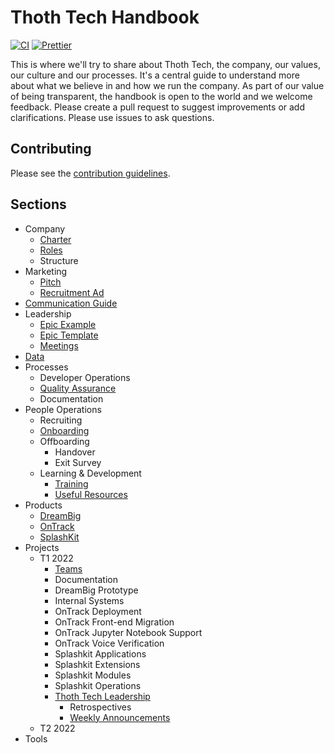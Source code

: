 # Thoth Tech Handbook

[![CI](https://github.com/thoth-tech/handbook/actions/workflows/ci.yml/badge.svg)](https://github.com/thoth-tech/handbook/actions/workflows/ci.yml)
[![Prettier](https://img.shields.io/badge/code_style-prettier-ff69b4.svg)](https://prettier.io/)

This is where we'll try to share about Thoth Tech, the company, our values, our culture and our
processes. It's a central guide to understand more about what we believe in and how we run the
company. As part of our value of being transparent, the handbook is open to the world and we welcome
feedback. Please create a pull request to suggest improvements or add clarifications. Please use
issues to ask questions.

## Contributing

Please see the [contribution guidelines](CONTRIBUTING.md).

## Sections

- Company
  - [Charter](docs/company/charter.md)
  - [Roles](docs/company/roles.md)
  - Structure
- Marketing
  - [Pitch](docs/marketing/pitch.md)
  - [Recruitment Ad](docs/marketing/recruitment-ad.md)
- [Communication Guide](docs/communication/index.md)
- Leadership
  - [Epic Example](docs/leadership/epic-example.md)
  - [Epic Template](docs/leadership/epic-template.md)
  - [Meetings](docs/leadership/meetings.md)
- [Data](docs/data/index.md)
- Processes
  - Developer Operations
  - [Quality Assurance](docs/processes/quality-assurance/quality-assurance-overview.md)
  - Documentation
- People Operations
  - Recruiting
  - [Onboarding](docs/peopleops/onboarding/onboarding-process.md)
  - Offboarding
    - Handover
    - Exit Survey
  - Learning & Development
    - [Training](docs/learning/training/index.md)
    - [Useful Resources](docs/learning/useful-resources/index.md)
- Products
  - [DreamBig](docs/products/dreambig/dreambig.md)
  - [OnTrack](docs/products/ontrack/ontrack.md)
  - [SplashKit](docs/products/splashkit/splashkit.md)
- Projects
  - T1 2022
    - [Teams](docs/projects/t1-2022/teams.md)
    - Documentation
    - DreamBig Prototype
    - Internal Systems
    - OnTrack Deployment
    - OnTrack Front-end Migration
    - OnTrack Jupyter Notebook Support
    - OnTrack Voice Verification
    - Splashkit Applications
    - Splashkit Extensions
    - Splashkit Modules
    - Splashkit Operations
    - [Thoth Tech Leadership](docs/projects/t1-2022/thoth-tech-leadership)
      - Retrospectives
      - [Weekly Announcements](docs/projects/t1-2022/thoth-tech-leadership/weekly-announcements/)
  - T2 2022
- Tools
